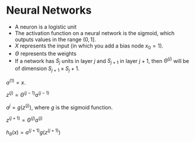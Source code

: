 # Neural Networks

* A neuron is a logistic unit
* The activation function on a neural network is the sigmoid, which outputs values in the range $(0, 1]$.
* $X$ represents the input (in which you add a bias node $x_0 = 1$).
* $\Theta$ represents the weights
* If a network has $S_j$ units in layer $j$ and $S_{j+1}$ in layer $j+1$, then $\Theta^{(j)}$ will be
of dimension $S_{j+1}\times S_j + 1$.

$a^{(1)} = x$.

$z^{(j)} = \Theta^{(j-1)}a^{(j-1)}$

$a^j = g(z^{(j)})$, where $g$ is the sigmoid function.

$z^{(j+1)} = \Theta^{(j)}a^{(j)}$

$h_{\theta}(x) = a^{(j+1)}g(z^{(j+1)})$
